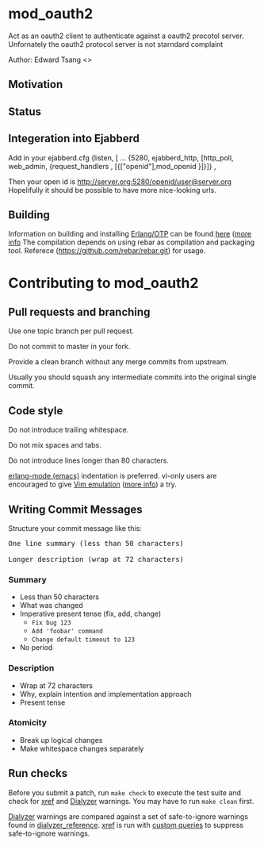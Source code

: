 mod_oauth2 
==========

Act as an oauth2 client to authenticate against a oauth2 procotol server.
Unfornately the oauth2 protocol server is not starndard complaint

Author: Edward Tsang <>

Motivation
-------------

Status
-------


Integeration into Ejabberd
---------------------------

Add in your ejabberd.cfg
{listen, [  ...
          {5280, ejabberd_http,    [http_poll, web_admin, {request_handlers , [{["openid"],mod_openid }]}]} ,

Then your open id is    http://server.org:5280/openid/user@server.org
Hopelifully it should be possible to have more nice-looking urls.

Building
--------

Information on building and installing [Erlang/OTP](http://www.erlang.org) can
be found [here](https://github.com/erlang/otp/wiki/Installation) ([more
info](https://github.com/erlang/otp/blob/master/INSTALL.md)
The compilation depends on using rebar as compilation and packaging tool.
Referece (https://github.com/rebar/rebar.git) for usage.

Contributing to mod_oauth2
==========================

Pull requests and branching
---------------------------

Use one topic branch per pull request.

Do not commit to master in your fork.

Provide a clean branch without any merge commits from upstream.

Usually you should squash any intermediate commits into the original single commit.

Code style
----------

Do not introduce trailing whitespace.

Do not mix spaces and tabs.

Do not introduce lines longer than 80 characters.

[erlang-mode (emacs)](http://www.erlang.org/doc/man/erlang.el.html) indentation
is preferred.  vi-only users are encouraged to give [Vim
emulation](http://emacswiki.org/emacs/Evil) ([more
info](https://gitorious.org/evil/pages/Home)) a try.

Writing Commit Messages
-----------------------

Structure your commit message like this:

<pre>
One line summary (less than 50 characters)

Longer description (wrap at 72 characters)
</pre>

### Summary

* Less than 50 characters
* What was changed
* Imperative present tense (fix, add, change)
  * `Fix bug 123`
  * `Add 'foobar' command`
  * `Change default timeout to 123`
* No period

### Description

* Wrap at 72 characters
* Why, explain intention and implementation approach
* Present tense

### Atomicity

* Break up logical changes
* Make whitespace changes separately

Run checks
----------

Before you submit a patch, run ``make check`` to execute the test suite and
check for [xref](http://www.erlang.org/doc/man/xref.html) and
[Dialyzer](http://www.erlang.org/doc/man/dialyzer.html) warnings. You may have
to run ``make clean`` first.

[Dialyzer](http://www.erlang.org/doc/man/dialyzer.html) warnings are compared
against a set of safe-to-ignore warnings found in
[dialyzer_reference](https://raw.github.com/rebar/rebar/master/dialyzer_reference).
[xref](http://www.erlang.org/doc/man/xref.html) is run with [custom
queries](https://raw.github.com/rebar/rebar/master/rebar.config) to suppress
safe-to-ignore warnings.


